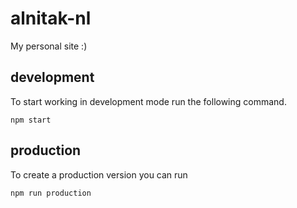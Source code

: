 # alnitak-nl

My personal site :)

## development
To start working in development mode run the following command.

```npm start```

## production
To create a production version you can run

```npm run production```